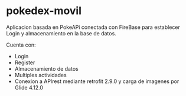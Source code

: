 # pokedex-movil
Aplicacion basada en PokeAPi conectada con FireBase para establecer Login y almacenamiento en la base de datos.

Cuenta con:
* Login
* Register
* Almacenamiento de datos
* Multiples actividades
* Conexion a APIrest mediante retrofit 2.9.0 y carga de imagenes por Glide 4.12.0
